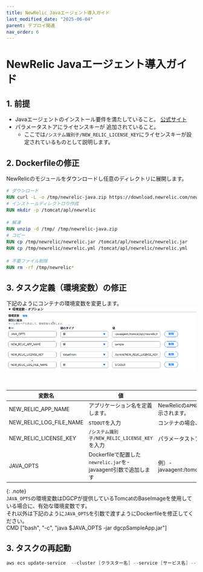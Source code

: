 ```yaml
---
title: NewRelic Javaエージェント導入ガイド
last_modified_date: "2025-06-04"
parent: デプロイ関連
nav_order: 6
---
```


# NewRelic Javaエージェント導入ガイド

## 1. 前提
- Javaエージェントのインストール要件を満たしていること。  [公式サイト](https://docs.newrelic.com/jp/docs/apm/agents/java-agent/getting-started/compatibility-requirements-java-agent/)  
- パラメータストアにライセンスキーが 追加されていること。  
    - ここでは`/システム識別子/NEW_RELIC_LICENSE_KEY`にライセンスキーが設定されているものとして説明します。
    
    
## 2. Dockerfileの修正

NewRelicのモジュールをダウンロードし任意のディレクトリに展開します。  

```dockerfile
# ダウンロード 
RUN curl -L -o /tmp/newrelic-java.zip https://download.newrelic.com/newrelic/java-agent/newrelic-agent/current/newrelic-java.zip
# インストールディレクトロり作成 
RUN mkdir -p /tomcat/apl/newrelic

# 解凍
RUN unzip -d /tmp/ /tmp/newrelic-java.zip
# コピー
RUN cp /tmp/newrelic/newrelic.jar /tomcat/apl/newrelic/newrelic.jar 
RUN cp /tmp/newrelic/newrelic.yml /tomcat/apl/newrelic/newrelic.yml 

# 不要ファイル削除
RUN rm -rf /tmp/newrelic*

```


## 3. タスク定義（環境変数）の修正


下記のようにコンテナの環境変数を変更します。  
![FireLens3](./files/environment.png)  

<BR>

| 変数名 | 値 | 備考 |
| -- | -- | -- |
| NEW_RELIC_APP_NAME | アプリケーション名を定義します。 | NewRelicの`APM&Services/Services-APM`に表示されます。|
| NEW_RELIC_LOG_FILE_NAME | `STDOUT`を入力 | コンテナの場合、標準出力を指定します。|
| NEW_RELIC_LICENSE_KEY | `/システム識別子/NEW_RELIC_LICENSE_KEY`を入力| パラメータストアを指定します。|
| JAVA_OPTS | Dockerfileで配置した`newrelic.jar`を-javaagent引数で追加します| 例）-javaagent:/tomcat/apl/newrelic/newrelic.jar |


{: .note}  
`JAVA_OPTS`の環境変数はDGCPが提供しているTomcatのBaseImageを使用している場合に、有効な環境変数です。  
それ以外は下記のように`JAVA_OPTS`を引数で渡すようにDockerfileを修正してください。  
CMD ["bash", "-c", "java $JAVA_OPTS -jar dgcpSampleApp.jar"]



## 3. タスクの再起動

```powershell
aws ecs update-service  --cluster [クラスター名] --service [サービス名] --force-new-deployment   
```  
